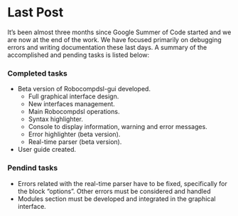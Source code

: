 # Last Post

It’s been almost three months since Google Summer of Code started and we are now at the end of the work. We have focused primarily on debugging errors and  writing documentation these last days. A summary of the accomplished and pending tasks is listed below:

### Completed tasks
- Beta version of Robocompdsl-gui developed.
    - Full graphical interface design.
    - New interfaces management.
    - Main Robocompdsl operations.
    - Syntax highlighter.
    - Console to display information, warning and error messages.
    - Error highlighter (beta version).
    - Real-time parser (beta version).
- User guide created.

### Pendind tasks
- Errors related with the real-time parser have to be fixed, specifically for the block “options”. Other errors must be considered and handled
- Modules section must be developed and integrated in the graphical interface.
